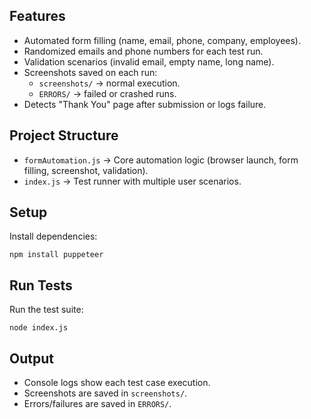 ## Features

- Automated form filling (name, email, phone, company, employees).
- Randomized emails and phone numbers for each test run.
- Validation scenarios (invalid email, empty name, long name).
- Screenshots saved on each run:
  - `screenshots/` → normal execution.
  - `ERRORS/` → failed or crashed runs.
- Detects "Thank You" page after submission or logs failure.

## Project Structure

- `formAutomation.js` → Core automation logic (browser launch, form filling, screenshot, validation).
- `index.js` → Test runner with multiple user scenarios.

## Setup

Install dependencies:

    npm install puppeteer

## Run Tests

Run the test suite:

    node index.js

## Output

- Console logs show each test case execution.
- Screenshots are saved in `screenshots/`.
- Errors/failures are saved in `ERRORS/`.
